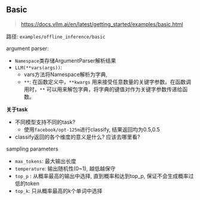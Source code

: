 ## Basic
> https://docs.vllm.ai/en/latest/getting_started/examples/basic.html

路径: `examples/offline_inference/basic`

argument parser: 
- `Namespace`类存储ArgumentParser解析结果
- `LLM(**vars(args))`: 
	- vars方法将Namespace解析为字典, 
	- `**`: 在函数定义中，`**kwargs` 用来接受任意数量的关键字参数。在函数调用时，`**` 可以用来解包字典，将字典的键值对作为关键字参数传递给函数。

**关于task**
- 不同模型支持不同的task? 
	- 使用`facebook/opt-125m`进行classify, 结果返回均为0.5,0.5
- classify返回的各个维度的意义是什么? 应该去哪里看?

sampling parameters
- `max_tokens`: 最大输出长度
- `temperature`: 输出随机性(0~1), 越低越保守
- `top_p` : 从概率最高的输出中选择, 直到概率和达到top_p, 保证不会生成概率过低的token
- `top_k`: 只从概率最高的k个单词中选择

